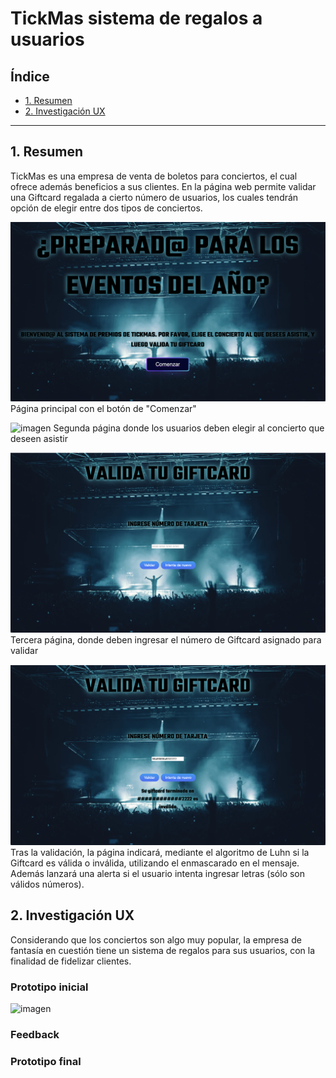 # TickMas sistema de regalos a usuarios

## Índice

- [1. Resumen](#1-Resumen)
- [2. Investigación UX](#2-Investigación-UX)

---

## 1. Resumen

TickMas es una empresa de venta de boletos para conciertos, el cual ofrece además beneficios a sus clientes. En la página web permite validar una Giftcard regalada a cierto número de usuarios, los cuales tendrán opción de elegir entre dos tipos de conciertos.

![imagen](https://github.com/RomiErased/SCL021-card-validation/blob/main/src/paginaPrincipal.png)
Página principal con el botón de "Comenzar"

![imagen](https://github.com/RomiErased/SCL021-card-validation/blob/main/src/segundaPagina.png)
Segunda página donde los usuarios deben elegir al concierto que deseen asistir

![imagen](https://github.com/RomiErased/SCL021-card-validation/blob/main/src/terceraPagina.png)
Tercera página, donde deben ingresar el número de Giftcard asignado para validar

![imagen](https://github.com/RomiErased/SCL021-card-validation/blob/main/src/cuartaPagina.png)
Tras la validación, la página indicará, mediante el algoritmo de Luhn si la Giftcard es válida o inválida, utilizando el enmascarado en el mensaje. Además lanzará una alerta si el usuario intenta ingresar letras (sólo son válidos números).

## 2. Investigación UX

Considerando que los conciertos son algo muy popular, la empresa de fantasía en cuestión tiene un sistema de regalos para sus usuarios, con la finalidad de fidelizar clientes.

### Prototipo inicial

![imagen]()

### Feedback

### Prototipo final
